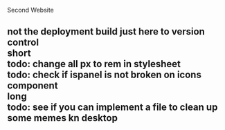 Second Website

not the deployment build just here to version control\
short\
todo: change all px to rem in stylesheet\
todo: check if ispanel is not broken on icons component\
long\
todo: see if you can implement a file to clean up some memes kn desktop
---
